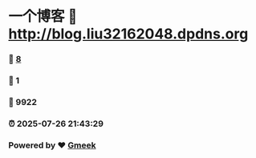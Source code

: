 # 一个博客 :link: http://blog.liu32162048.dpdns.org 
### :page_facing_up: [8](http://blog.liu32162048.dpdns.org/tag.html) 
### :speech_balloon: 1 
### :hibiscus: 9922 
### :alarm_clock: 2025-07-26 21:43:29 
### Powered by :heart: [Gmeek](https://github.com/Meekdai/Gmeek)
